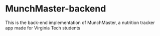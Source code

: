 # MunchMaster-backend
This is the back-end implementation of MunchMaster, a nutrition tracker app made for Virginia Tech students
